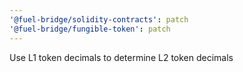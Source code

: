```yaml
---
'@fuel-bridge/solidity-contracts': patch
'@fuel-bridge/fungible-token': patch
---
```


Use L1 token decimals to determine L2 token decimals
